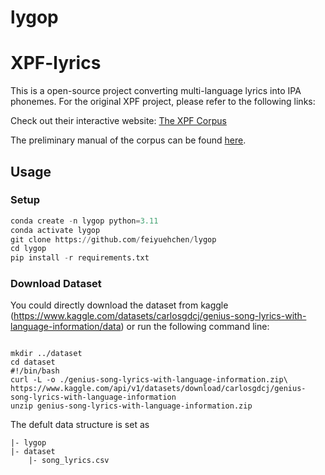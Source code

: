 # lygop

# XPF-lyrics

This is a open-source project converting multi-language lyrics into IPA phonemes. For the original XPF project, please refer to the following links:


Check out their interactive website: [The XPF Corpus](https://cohenpr-xpf.github.io/XPF/)

The preliminary manual of the corpus can be found [here](https://cohenpr-xpf.github.io/XPF/manual/xpf_manual.pdf).

## Usage

### Setup
```python
conda create -n lygop python=3.11
conda activate lygop
git clone https://github.com/feiyuehchen/lygop
cd lygop
pip install -r requirements.txt
```

### Download Dataset
You could directly download the dataset from kaggle (https://www.kaggle.com/datasets/carlosgdcj/genius-song-lyrics-with-language-information/data) or run the following command line:
```

mkdir ../dataset
cd dataset
#!/bin/bash
curl -L -o ./genius-song-lyrics-with-language-information.zip\
https://www.kaggle.com/api/v1/datasets/download/carlosgdcj/genius-song-lyrics-with-language-information
unzip genius-song-lyrics-with-language-information.zip 

```

The defult data structure is set as 

```
|- lygop
|- dataset
    |- song_lyrics.csv
```

